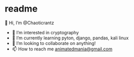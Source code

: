 # readme
 👋 Hi, I’m @Chaoticrantz
- 👀 I’m interested in cryptography
- 🌱 I’m currently learning pyton, django, pandas, kali linux
- 💞️ I’m looking to collaborate on anything!
- 📫 How to reach me animatedmania@gmail.com
